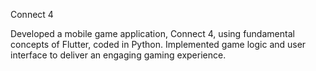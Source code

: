 Connect 4

Developed a mobile game application, Connect 4, using fundamental concepts of Flutter, coded in Python. Implemented game logic and user interface to deliver an engaging gaming experience.
